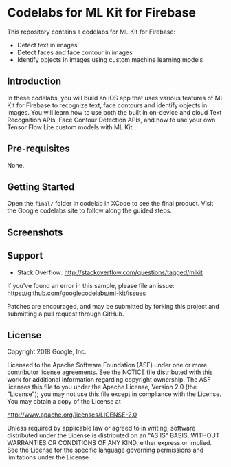 Codelabs for ML Kit for Firebase
============

This repository contains a codelabs for ML Kit for Firebase:
* Detect text in images
* Detect faces and face contour in images
* Identify objects in images using custom machine learning models

Introduction
------------
In these codelabs, you will build an iOS app that uses various features
of ML Kit for Firebase to recognize text, face contours and identify objects in images. You
will learn how to use both the built in on-device and cloud Text Recognition APIs,
Face Contour Detection APIs,
and how to use your own Tensor Flow Lite custom models with ML Kit.

Pre-requisites
--------------
None.

Getting Started
---------------
Open the `final/` folder in codelab in XCode to see the final product.
Visit the Google codelabs site to follow along the guided steps.

Screenshots
-----------

Support
-------

- Stack Overflow: http://stackoverflow.com/questions/tagged/mlkit

If you've found an error in this sample, please file an issue:
https://github.com/googlecodelabs/ml-kit/issues

Patches are encouraged, and may be submitted by forking this project and
submitting a pull request through GitHub.

License
-------

Copyright 2018 Google, Inc.

Licensed to the Apache Software Foundation (ASF) under one or more contributor
license agreements.  See the NOTICE file distributed with this work for
additional information regarding copyright ownership.  The ASF licenses this
file to you under the Apache License, Version 2.0 (the "License"); you may not
use this file except in compliance with the License.  You may obtain a copy of
the License at

  http://www.apache.org/licenses/LICENSE-2.0

Unless required by applicable law or agreed to in writing, software
distributed under the License is distributed on an "AS IS" BASIS, WITHOUT
WARRANTIES OR CONDITIONS OF ANY KIND, either express or implied.  See the
License for the specific language governing permissions and limitations under
the License.
